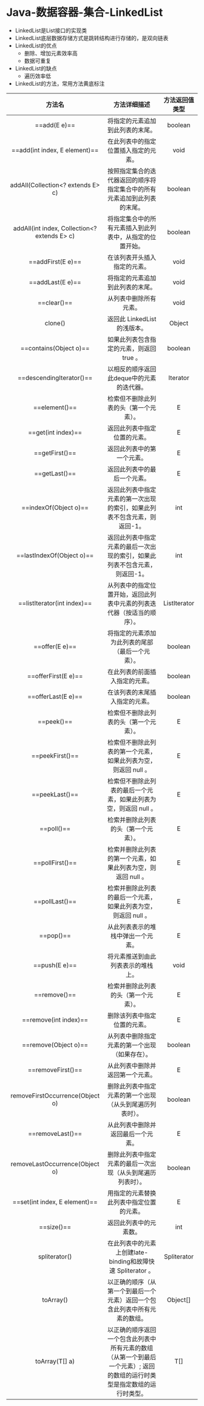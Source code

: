 # Java-数据容器-集合-LinkedList

- LinkedList是List接口的实现类 
- LinkedList底层数据存储方式是跳转结构进行存储的，是双向链表
- LinkedList的优点
  - 删除、增加元素效率高
  - 数据可重复
- LinkedList的缺点
  - 遍历效率低
- LinkedList的方法，常用方法黄底标注

|                    方法名                     |                         方法详细描述                         | 方法返回值类型  |
| :-------------------------------------------: | :----------------------------------------------------------: | :-------------: |
|                 ==add(E e)==                  |               将指定的元素追加到此列表的末尾。               |     boolean     |
|        ==add(int index,  E element)==         |             在此列表中的指定位置插入指定的元素。             |      void       |
|      addAll(Collection<?  extends E> c)       | 按照指定集合的迭代器返回的顺序将指定集合中的所有元素追加到此列表的末尾。 |     boolean     |
| addAll(int index,  Collection<? extends E> c) |   将指定集合中的所有元素插入到此列表中，从指定的位置开始。   |     boolean     |
|               ==addFirst(E e)==               |                 在该列表开头插入指定的元素。                 |      void       |
|               ==addLast(E e)==                |               将指定的元素追加到此列表的末尾。               |      void       |
|                  ==clear()==                  |                    从列表中删除所有元素。                    |      void       |
|                    clone()                    |                 返回此 LinkedList的浅版本。                  |     Object      |
|            ==contains(Object o)==             |           如果此列表包含指定的元素，则返回 true 。           |     boolean     |
|           ==descendingIterator()==            |          以相反的顺序返回此deque中的元素的迭代器。           |   Iterator<E>   |
|                 ==element()==                 |            检索但不删除此列表的头（第一个元素）。            |        E        |
|              ==get(int index)==               |                 返回此列表中指定位置的元素。                 |        E        |
|                ==getFirst()==                 |                  返回此列表中的第一个元素。                  |        E        |
|                 ==getLast()==                 |                 返回此列表中的最后一个元素。                 |        E        |
|             ==indexOf(Object o)==             | 返回此列表中指定元素的第一次出现的索引，如果此列表不包含元素，则返回-1。 |       int       |
|           ==lastIndexOf(Object o)==           | 返回此列表中指定元素的最后一次出现的索引，如果此列表不包含元素，则返回-1。 |       int       |
|          ==listIterator(int index)==          | 从列表中的指定位置开始，返回此列表中元素的列表迭代器（按适当的顺序）。 | ListIterator<E> |
|                ==offer(E e)==                 |       将指定的元素添加为此列表的尾部（最后一个元素）。       |     boolean     |
|              ==offerFirst(E e)==              |                在此列表的前面插入指定的元素。                |     boolean     |
|              ==offerLast(E e)==               |                在该列表的末尾插入指定的元素。                |     boolean     |
|                  ==peek()==                   |            检索但不删除此列表的头（第一个元素）。            |        E        |
|                ==peekFirst()==                | 检索但不删除此列表的第一个元素，如果此列表为空，则返回 null 。 |        E        |
|                ==peekLast()==                 | 检索但不删除此列表的最后一个元素，如果此列表为空，则返回 null 。 |        E        |
|                  ==poll()==                   |             检索并删除此列表的头（第一个元素）。             |        E        |
|                ==pollFirst()==                | 检索并删除此列表的第一个元素，如果此列表为空，则返回 null 。 |        E        |
|                ==pollLast()==                 | 检索并删除此列表的最后一个元素，如果此列表为空，则返回 null 。 |        E        |
|                   ==pop()==                   |              从此列表表示的堆栈中弹出一个元素。              |        E        |
|                 ==push(E e)==                 |              将元素推送到由此列表表示的堆栈上。              |      void       |
|                 ==remove()==                  |             检索并删除此列表的头（第一个元素）。             |        E        |
|             ==remove(int index)==             |                 删除该列表中指定位置的元素。                 |        E        |
|             ==remove(Object o)==              |        从列表中删除指定元素的第一个出现（如果存在）。        |     boolean     |
|               ==removeFirst()==               |               从此列表中删除并返回第一个元素。               |        E        |
|        removeFirstOccurrence(Object o)        |   删除此列表中指定元素的第一个出现（从头到尾遍历列表时）。   |     boolean     |
|               ==removeLast()==                |              从此列表中删除并返回最后一个元素。              |        E        |
|        removeLastOccurrence(Object o)         |  删除此列表中指定元素的最后一次出现（从头到尾遍历列表时）。  |     boolean     |
|        ==set(int index,  E element)==         |           用指定的元素替换此列表中指定位置的元素。           |        E        |
|                  ==size()==                   |                    返回此列表中的元素数。                    |       int       |
|                 spliterator()                 | 在此列表中的元素上创建late-binding和故障快速 Spliterator 。  | Spliterator<E>  |
|                   toArray()                   | 以正确的顺序（从第一个到最后一个元素）返回一个包含此列表中所有元素的数组。 |    Object[]     |
|                toArray(T[] a)                 | 以正确的顺序返回一个包含此列表中所有元素的数组（从第一个到最后一个元素）;  返回的数组的运行时类型是指定数组的运行时类型。 |     <T> T[]     |